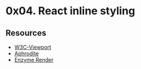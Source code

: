 # 0x04. React inline styling

## Resources

- [W3C-Viewport](https://www.w3schools.com/css/css_rwd_viewport.asp)
- [Aphrodite](https://github.com/khan/aphrodite)
- [Enzyme Render](https://enzymejs.github.io/enzyme/docs/api/ShallowWrapper/render.html)
